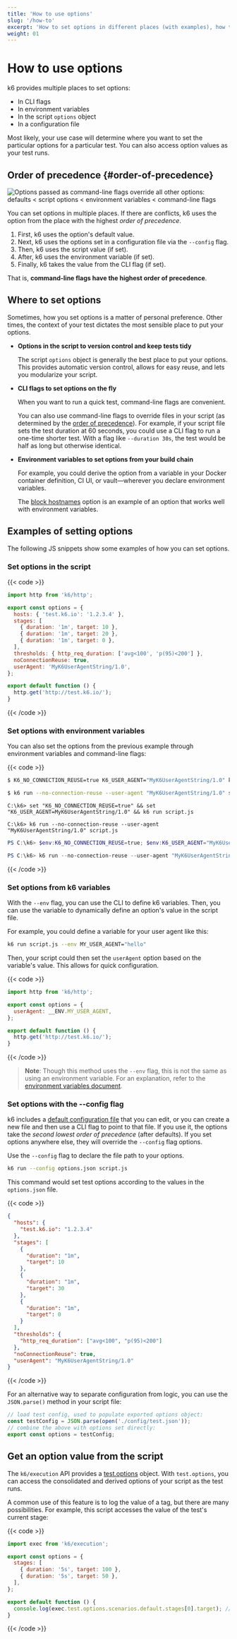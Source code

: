 ```yaml
---
title: 'How to use options'
slug: '/how-to'
excerpt: 'How to set options in different places (with examples), how to override options, and how to access the value of an option as the test runs.'
weight: 01
---
```


# How to use options

k6 provides multiple places to set options:

- In CLI flags
- In environment variables
- In the script `options` object
- In a configuration file

Most likely, your use case will determine where you want to set the particular options for a particular test.
You can also access option values as your test runs.

## Order of precedence {#order-of-precedence}

![Options passed as command-line flags override all other options: defaults < script options < environment variables < command-line flags](/media/docs/k6-oss/order-of-precedence.png)

You can set options in multiple places.
If there are conflicts, k6 uses the option from the place with the highest _order of precedence_.

1. First, k6 uses the option's default value.
1. Next, k6 uses the options set in a configuration file via the `--config` flag.
1. Then, k6 uses the script value (if set).
1. After, k6 uses the environment variable (if set).
1. Finally, k6 takes the value from the CLI flag (if set).

That is, **command-line flags have the highest order of precedence**.

## Where to set options

Sometimes, how you set options is a matter of personal preference.
Other times, the context of your test dictates the most sensible place to put your options.

- **Options in the script to version control and keep tests tidy**

   The script `options` object is generally the best place to put your options.
   This provides automatic version control, allows for easy reuse, and lets you modularize your script.

- **CLI flags to set options on the fly**

   When you want to run a quick test, command-line flags are convenient.

   You can also use command-line flags to override files in your script (as determined by the [order of precedence](#order-of-precedence)).
   For example, if your script file sets the test duration at 60 seconds, you could use a CLI flag to run a one-time shorter test.
   With a flag like `--duration 30s`, the test would be half as long but otherwise identical.

- **Environment variables to set options from your build chain**

   For example, you could derive the option from a variable in your Docker container definition, CI UI, or vault&mdash;wherever you declare environment variables.

   The [block hostnames](/docs/k6/<K6_VERSION>/using-k6/k6-options/reference#block-hostnames) option is an example of an option that works well with environment variables.

## Examples of setting options

The following JS snippets show some examples of how you can set options.

### Set options in the script

{{< code >}}

```javascript
import http from 'k6/http';

export const options = {
  hosts: { 'test.k6.io': '1.2.3.4' },
  stages: [
    { duration: '1m', target: 10 },
    { duration: '1m', target: 20 },
    { duration: '1m', target: 0 },
  ],
  thresholds: { http_req_duration: ['avg<100', 'p(95)<200'] },
  noConnectionReuse: true,
  userAgent: 'MyK6UserAgentString/1.0',
};

export default function () {
  http.get('http://test.k6.io/');
}
```

{{< /code >}}

### Set options with environment variables

You can also set the options from the previous example through environment variables and command-line flags:

{{< code >}}

```bash
$ K6_NO_CONNECTION_REUSE=true K6_USER_AGENT="MyK6UserAgentString/1.0" k6 run script.js

$ k6 run --no-connection-reuse --user-agent "MyK6UserAgentString/1.0" script.js
```

```windows
C:\k6> set "K6_NO_CONNECTION_REUSE=true" && set "K6_USER_AGENT=MyK6UserAgentString/1.0" && k6 run script.js

C:\k6> k6 run --no-connection-reuse --user-agent "MyK6UserAgentString/1.0" script.js
```

```powershell
PS C:\k6> $env:K6_NO_CONNECTION_REUSE=true; $env:K6_USER_AGENT="MyK6UserAgentString/1.0"; k6 run script.js

PS C:\k6> k6 run --no-connection-reuse --user-agent "MyK6UserAgentString/1.0" script.js
```

{{< /code >}}

### Set options from k6 variables

With the `--env` flag, you can use the CLI to define k6 variables.
Then, you can use the variable to dynamically define an option's value in the script file.

For example, you could define a variable for your user agent like this:

```bash
k6 run script.js --env MY_USER_AGENT="hello"
```

Then, your script could then set the `userAgent` option based on the variable's value.
This allows for quick configuration.

{{< code >}}

```javascript
import http from 'k6/http';

export const options = {
  userAgent: __ENV.MY_USER_AGENT,
};

export default function () {
  http.get('http://test.k6.io/');
}
```

{{< /code >}}

> **Note**: Though this method uses the `--env` flag, this is not the same as using an environment variable.
> For an explanation, refer to the [environment variables document](/docs/k6/<K6_VERSION>/using-k6/environment-variables).

### Set options with the --config flag

k6 includes a [default configuration file](/docs/k6/<K6_VERSION>/using-k6/k6-options/reference#config) that you can edit, or you can create a new file and then use a CLI flag to point to that file.
If you use it, the options take the _second lowest order of precedence_ (after defaults).
If you set options anywhere else, they will override the `--config` flag options.

Use the `--config` flag to declare the file path to your options.

```bash
k6 run --config options.json script.js
```

This command would set test options according to the values in the `options.json` file.

{{< code >}}

```json
{
  "hosts": {
    "test.k6.io": "1.2.3.4"
  },
  "stages": [
    {
      "duration": "1m",
      "target": 10
    },
    {
      "duration": "1m",
      "target": 30
    },
    {
      "duration": "1m",
      "target": 0
    }
  ],
  "thresholds": {
    "http_req_duration": ["avg<100", "p(95)<200"]
  },
  "noConnectionReuse": true,
  "userAgent": "MyK6UserAgentString/1.0"
}
```

{{< /code >}}

For an alternative way to separate configuration from logic, you can use the `JSON.parse()` method in your script file:

```javascript
// load test config, used to populate exported options object:
const testConfig = JSON.parse(open('./config/test.json'));
// combine the above with options set directly:
export const options = testConfig;
```

## Get an option value from the script

The `k6/execution` API provides a [test.options](/docs/k6/<K6_VERSION>/javascript-api/k6-execution#test) object.
With `test.options`, you can access the consolidated and derived options of your script as the test runs.

A common use of this feature is to log the value of a tag, but there are many possibilities.
For example, this script accesses the value of the test's current stage:

{{< code >}}

```javascript
import exec from 'k6/execution';

export const options = {
  stages: [
    { duration: '5s', target: 100 },
    { duration: '5s', target: 50 },
  ],
};

export default function () {
  console.log(exec.test.options.scenarios.default.stages[0].target); // 100
}
```

{{< /code >}}

<br/>
